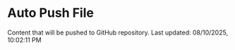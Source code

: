 # Auto Push File

Content that will be pushed to GitHub repository.
Last updated: 08/10/2025, 10:02:11 PM